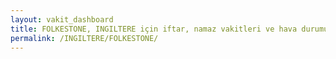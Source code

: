 ```yaml
---
layout: vakit_dashboard
title: FOLKESTONE, INGILTERE için iftar, namaz vakitleri ve hava durumu - ilçe/eyalet seç
permalink: /INGILTERE/FOLKESTONE/
---
```


<script type="text/javascript">
  var GLOBAL_COUNTRY = 'INGILTERE';
  var GLOBAL_CITY = 'FOLKESTONE';
  var GLOBAL_STATE = '';
  var lat = 72;
  var lon = 21;
</script>
